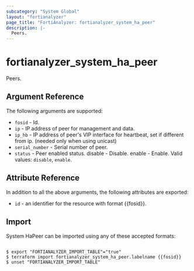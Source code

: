 ```yaml
---
subcategory: "System Global"
layout: "fortianalyzer"
page_title: "FortiAnalyzer: fortianalyzer_system_ha_peer"
description: |-
  Peers.
---
```


# fortianalyzer_system_ha_peer
Peers.

## Argument Reference


The following arguments are supported:


* `fosid` - Id.
* `ip` - IP address of peer for management and data.
* `ip_hb` - IP address of peer's VIP interface for heartbeat, set if different from ip. (needed only when using unicast)
* `serial_number` - Serial number of peer.
* `status` - Peer enabled status. disable - Disable. enable - Enable. Valid values: `disable`, `enable`.



## Attribute Reference

In addition to all the above arguments, the following attributes are exported:
* `id` - an identifier for the resource with format {{fosid}}.

## Import

System HaPeer can be imported using any of these accepted formats:
```

$ export "FORTIANALYZER_IMPORT_TABLE"="true"
$ terraform import fortianalyzer_system_ha_peer.labelname {{fosid}}
$ unset "FORTIANALYZER_IMPORT_TABLE"
```

